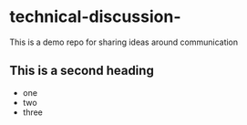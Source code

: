 # technical-discussion-
This is a demo repo for sharing ideas around communication

## This is a second heading

* one
* two
* three
